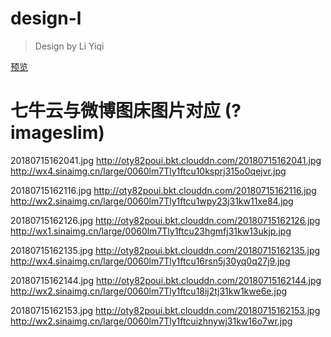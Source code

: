 # design-l

> Design by Li Yiqi

[预览](https://dingjunjie0501.github.io/design-l/dist/index.html)

# 七牛云与微博图床图片对应 (?imageslim)
20180715162041.jpg
http://oty82poui.bkt.clouddn.com/20180715162041.jpg
http://wx4.sinaimg.cn/large/0060lm7Tly1ftcu10ksprj315o0qejvr.jpg


20180715162116.jpg
http://oty82poui.bkt.clouddn.com/20180715162116.jpg
http://wx2.sinaimg.cn/large/0060lm7Tly1ftcu1wpy23j31kw11xe84.jpg


20180715162126.jpg
http://oty82poui.bkt.clouddn.com/20180715162126.jpg
http://wx1.sinaimg.cn/large/0060lm7Tly1ftcu23hgmfj31kw13ukjp.jpg


20180715162135.jpg
http://oty82poui.bkt.clouddn.com/20180715162135.jpg
http://wx4.sinaimg.cn/large/0060lm7Tly1ftcu16rsn5j30yq0q27j9.jpg


20180715162144.jpg
http://oty82poui.bkt.clouddn.com/20180715162144.jpg
http://wx2.sinaimg.cn/large/0060lm7Tly1ftcu18ij2tj31kw1kwe6e.jpg


20180715162153.jpg
http://oty82poui.bkt.clouddn.com/20180715162153.jpg
http://wx2.sinaimg.cn/large/0060lm7Tly1ftcuizhnywj31kw16o7wr.jpg

